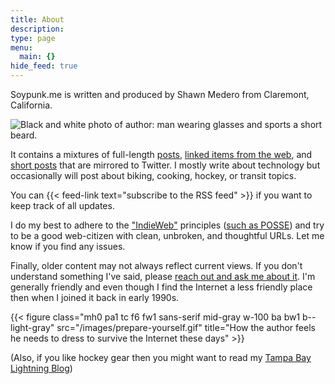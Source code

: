 ```yaml
---
title: About
description: 
type: page
menu:
  main: {}
hide_feed: true
---
```

Soypunk.me is written and produced by Shawn Medero from Claremont, California.

![Black and white photo of author: man wearing glasses and sports a short beard.](/images/bw-photo-avatar.jpg)

It contains a mixtures of full-length [posts][1], [linked items from the web][2], and [short posts][3] that are mirrored to Twitter. I mostly write about technology but occasionally will post about biking, cooking, hockey, or transit topics.

You can {{< feed-link text="subscribe to the RSS feed" >}} if you want to keep track of all updates.

I do my best to adhere to the ["IndieWeb"][4] principles ([such as POSSE][6]) and try to be a good web-citizen with clean, unbroken, and thoughtful URLs. Let me know if you find any issues.

Finally, older content may not always reflect current views. If you don't understand something I've said, please [reach out and ask me about it][5]. I'm generally friendly and even though I find the Internet a less friendly place then when I joined it back in early 1990s.

{{< figure class="mh0 pa1 tc f6 fw1 sans-serif mid-gray w-100 ba bw1 b--light-gray" src="/images/prepare-yourself.gif" title="How the author feels he needs to dress to survive the Internet these days" >}}

(Also, if you like hockey gear then you might want to read my [Tampa Bay Lightning Blog][7])

[1]: /posts/
[2]: /links/
[3]: /minis/
[4]: https://indieweb.org
[5]: /contact/
[6]: /posts/2017/09/25/what-the-hell-is-a-posse/
[7]: https://bolt.black
